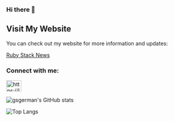 ### Hi there 👋

## Visit My Website

You can check out my website for more information and updates:

[Ruby Stack News](https://rubystacknews.com/)

<h3 align="left">Connect with me:</h3>
<p align="left">
<a href="https://www.linkedin.com/in/germ%C3%A1n-silva-56a12622/" target="_blank"><img align="center" src="https://raw.githubusercontent.com/rahuldkjain/github-profile-readme-generator/master/src/images/icons/Social/linked-in-alt.svg" alt="https://linkedin.com/in/sergey-tsyganov-434868184/" height="30" width="40" /></a>


![gsgerman's GitHub stats](https://github-readme-stats.vercel.app/api?username=ggerman&count_private=true&show_icons=true&theme=dark)

![Top Langs](https://github-readme-stats.vercel.app/api/top-langs/?username=ggerman&layout=compact&langs_count=10&theme=dark)

